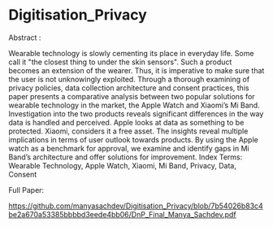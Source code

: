 # Digitisation_Privacy

Abstract :

Wearable technology is slowly cementing its place in everyday life. Some call it "the closest thing to under the skin sensors". Such a product becomes an extension of the wearer. Thus, it is imperative to make sure that the user is not unknowingly exploited. Through a thorough examining of privacy policies, data collection architecture and consent practices, this paper presents a comparative analysis between two popular solutions for wearable technology in the market, the Apple Watch and Xiaomi’s Mi Band. Investigation into the two products reveals significant differences in the way data is handled and perceived. Apple looks at data as something to be protected. Xiaomi, considers it a free asset. The insights reveal multiple implications in terms of user outlook towards products. By using the Apple watch as a benchmark for approval, we examine and identify gaps in Mi Band’s architecture and offer solutions for improvement. Index Terms: Wearable Technology, Apple Watch, Xiaomi, Mi Band, Privacy, Data, Consent

Full Paper: 

https://github.com/manyasachdev/Digitisation_Privacy/blob/7b54026b83c4be2a670a53385bbbbd3eede4bb06/DnP_Final_Manya_Sachdev.pdf
